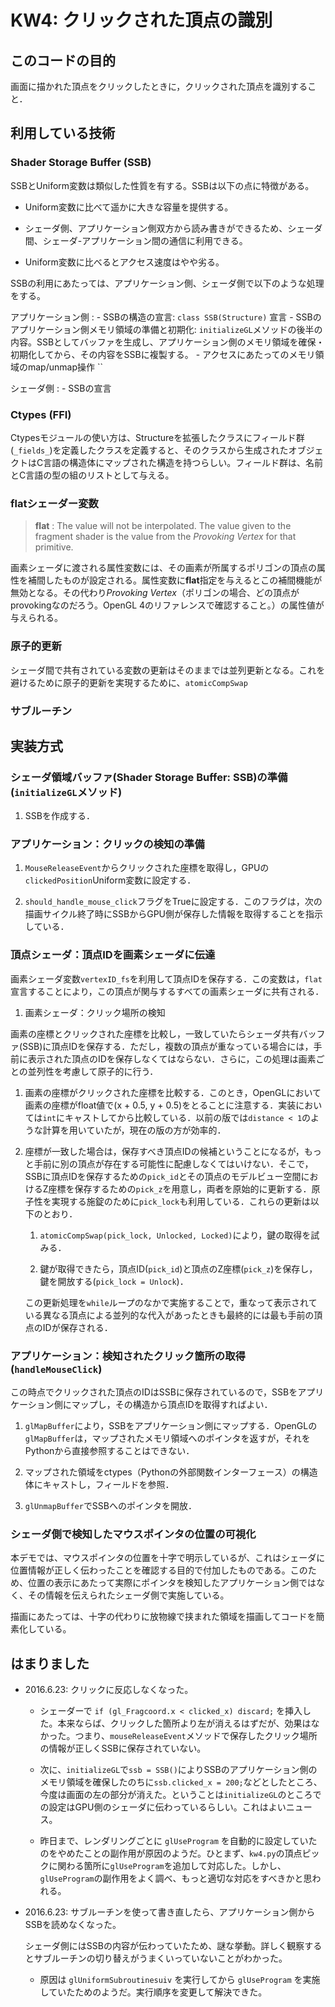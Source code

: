 # KW4: クリックされた頂点の識別

## このコードの目的

画面に描かれた頂点をクリックしたときに，クリックされた頂点を識別すること．

## 利用している技術

### Shader Storage Buffer (SSB)

SSBとUniform変数は類似した性質を有する。SSBは以下の点に特徴がある。

- Uniform変数に比べて遥かに大きな容量を提供する。

- シェーダ側、アプリケーション側双方から読み書きができるため、シェーダ間、シェーダ-アプリケーション間の通信に利用できる。

- Uniform変数に比べるとアクセス速度はやや劣る。

SSBの利用にあたっては、アプリケーション側、シェーダ側で以下のような処理をする。

アプリケーション側
: - SSBの構造の宣言: `class SSB(Structure)` 宣言
    - SSBのアプリケーション側メモリ領域の準備と初期化: `initializeGL`メソッドの後半の内容。SSBとしてバッファを生成し、アプリケーション側のメモリ領域を確保・初期化してから、その内容をSSBに複製する。
    - アクセスにあたってのメモリ領域のmap/unmap操作 ``

シェーダ側
: - SSBの宣言

### Ctypes (FFI)

Ctypesモジュールの使い方は、Structureを拡張したクラスにフィールド群(`_fields_`)を定義したクラスを定義すると、そのクラスから生成されたオブジェクトはC言語の構造体にマップされた構造を持つらしい。フィールド群は、名前とC言語の型の組のリストとして与える。

### flatシェーダー変数

> **flat**
    : The value will not be interpolated.  The value given to the fragment shader is the value from the *Provoking Vertex* for that primitive.

画素シェーダに渡される属性変数には、その画素が所属するポリゴンの頂点の属性を補間したものが設定される。属性変数に**flat**指定を与えるとこの補間機能が無効となる。その代わり*Provoking Vertex*（ポリゴンの場合、どの頂点がprovokingなのだろう。OpenGL 4のリファレンスで確認すること。）の属性値が与えられる。

### 原子的更新

シェーダ間で共有されている変数の更新はそのままでは並列更新となる。これを避けるために原子的更新を実現するために、`atomicCompSwap`

### サブルーチン

## 実装方式

### シェーダ領域バッファ(Shader Storage Buffer: SSB)の準備 (`initializeGL`メソッド)

1. SSBを作成する．

### アプリケーション：クリックの検知の準備

1. `MouseReleaseEvent`からクリックされた座標を取得し，GPUの`clickedPosition`Uniform変数に設定する．

1. `should_handle_mouse_click`フラグをTrueに設定する．このフラグは，次の描画サイクル終了時にSSBからGPU側が保存した情報を取得することを指示している．

### 頂点シェーダ：頂点IDを画素シェーダに伝達

画素シェーダ変数`vertexID_fs`を利用して頂点IDを保存する．この変数は，`flat`宣言することにより，この頂点が関与するすべての画素シェーダに共有される．

1. 画素シェーダ：クリック場所の検知

画素の座標とクリックされた座標を比較し，一致していたらシェーダ共有バッファ(SSB)に頂点IDを保存する．ただし，複数の頂点が重なっている場合には，手前に表示された頂点のIDを保存しなくてはならない．さらに，この処理は画素ごとの並列性を考慮して原子的に行う．

1. 画素の座標がクリックされた座標を比較する．このとき，OpenGLにおいて画素の座標がfloat値で(x + 0.5, y + 0.5)をとることに注意する．実装においては`int`にキャストしてから比較している．以前の版では`distance < 1`のような計算を用いていたが，現在の版の方が効率的．

1. 座標が一致した場合は，保存すべき頂点IDの候補ということになるが，もっと手前に別の頂点が存在する可能性に配慮しなくてはいけない．そこで，SSBに頂点IDを保存するための`pick_id`とその頂点のモデルビュー空間におけるZ座標を保存するための`pick_z`を用意し，両者を原始的に更新する．原子性を実現する施錠のために`pick_lock`も利用している．これらの更新は以下のとおり．

    1. `atomicCompSwap(pick_lock, Unlocked, Locked)`により，鍵の取得を試みる．

    1. 鍵が取得できたら，頂点ID(`pick_id`)と頂点のZ座標(`pick_z`)を保存し，鍵を開放する(`pick_lock = Unlock`)．

    この更新処理を`while`ループのなかで実施することで，重なって表示されている異なる頂点による並列的な代入があったときも最終的には最も手前の頂点のIDが保存される．

### アプリケーション：検知されたクリック箇所の取得 (`handleMouseClick`)

この時点でクリックされた頂点のIDはSSBに保存されているので，SSBをアプリケーション側にマップし，その構造から頂点IDを取得すればよい．

1. `glMapBuffer`により，SSBをアプリケーション側にマップする．OpenGLの`glMapBuffer`は，マップされたメモリ領域へのポインタを返すが，それをPythonから直接参照することはできない．

1. マップされた領域をctypes（Pythonの外部関数インターフェース）の構造体にキャストし，フィールドを参照．

1. `glUnmapBuffer`でSSBへのポインタを開放．

### シェーダ側で検知したマウスポインタの位置の可視化

本デモでは、マウスポインタの位置を十字で明示しているが、これはシェーダに位置情報が正しく伝わったことを確認する目的で付加したものである。このため、位置の表示にあたって実際にポインタを検知したアプリケーション側ではなく、その情報を伝えられたシェーダ側で実施している。

描画にあたっては、十字の代わりに放物線で挟まれた領域を描画してコードを簡素化している。

## はまりました

- 2016.6.23: クリックに反応しなくなった。

    - シェーダーで `if (gl_Fragcoord.x < clicked_x) discard;` を挿入した。本来ならば、クリックした箇所より左が消えるはずだが、効果はなかった。つまり、`mouseReleaseEvent`メソッドで保存したクリック場所の情報が正しくSSBに保存されていない。

    - 次に、`initializeGL`で`ssb = SSB()`によりSSBのアプリケーション側のメモリ領域を確保したのちに`ssb.clicked_x = 200;`などとしたところ、今度は画面の左の部分が消えた。ということは`initializeGL`のところでの設定はGPU側のシェーダに伝わっているらしい。これはよいニュース。

    - 昨日まで、レンダリングごとに `glUseProgram` を自動的に設定していたのをやめたことの副作用が原因のようだ。ひとまず、`kw4.py`の頂点ピックに関わる箇所に`glUseProgram`を追加して対応した。しかし、`glUseProgram`の副作用をよく調べ、もっと適切な対応をすべきかと思われる。

- 2016.6.23: サブルーチンを使って書き直したら、アプリケーション側からSSBを読めなくなった。

    シェーダ側にはSSBの内容が伝わっていたため、謎な挙動。詳しく観察するとサブルーチンの切り替えがうまくいっていないことがわかった。

    - 原因は `glUniformSubroutinesuiv` を実行してから `glUseProgram` を実施していたためのようだ。実行順序を変更して解決できた。
